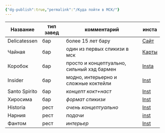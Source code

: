 ```yaml
---
{"dg-publish":true,"permalink":"/Куда пойти в МСК/"}
---
```




| Название      | тип завед | комментарий                                | инста                                                                                    |
| ------------- | --------- | ------------------------------------------ | ---------------------------------------------------------------------------------------- |
| Delicatessen  | бар       | более 15 лет бару                          | [Сайт](https://delicatessen.bar/#%D0%BA%D0%BE%D0%BD%D1%82%D0%B0%D0%BA%D1%82%D1%8B)       |
| Чайная        | бар       | один из первых спикизи в мск               | [Карты](https://yandex.ru/maps/org/chainaya/110581812780/?ll=37.585188%2C55.776001&z=16) |
| Коробок       | бар       | просто и концептуально, сильный хэд бармен | [Insta](https://www.instagram.com/korobokmoscow/)                                        |
| Insider       | бар       | модно, интерьерно и сложные коктейли       | [Inst](https://www.instagram.com/insider.bar.lab/?hl=ru)                                 |
| Santo Spirito | бар       | *концепт кокт+наст*                        | [Inst](https://www.instagram.com/santo_spirito_bar?igsh=em9yaXhwOWY1ZWRv)                |
| Хиросима      | бар       | *формат спикизи*                           | [Inst](https://www.instagram.com/hiroshima_bar_moscow?igsh=bDY3dWs4ZXQ5bzFo)             |
| Historia      | рест      | *очень концептуально*                      | [Inst](https://www.instagram.com/historia_rest?igsh=MWdpYm50c3BpMmIxaQ==)                |
| Нарния        | рест      | *подачи*                                   | [inst](https://www.instagram.com/narnia.moscow?igsh=dnFpOGp2aDhkdGF6)                    |
| Фантом        | рест      | *интерьер*                                 | [Inst](https://www.instagram.com/phantom.moscow?igsh=enk1OXg5Mm12Z2Jz)                   |
